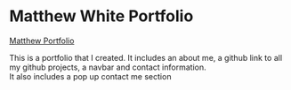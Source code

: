 <h1>Matthew White Portfolio</h1>

<p><a href="matthewwhite.github.io">Matthew Portfolio</a></p>

<p>This is a portfolio that I created. It includes an about me, a github link to all my github projects, a navbar and contact information.<br>
It also includes a pop up contact me section</br></p>
